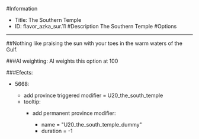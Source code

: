 #Information
 - Title: The Southern Temple
 - ID: flavor_azka_sur.11
#Description
The Southern Temple
#Options

___
##Nothing like praising the sun with your toes in the warm waters of the Gulf.

###AI weighting:
AI weights this option at 100


###Efects:<ul><li>5668:</li><ul><li>add province triggered modifier = U20_the_south_temple</li><li>tooltip:</li><ul><li>add permanent province modifier:</li><ul><li>name = "U20_the_south_temple_dummy"</li><li>duration = -1</li></ul></ul></ul></ul>
